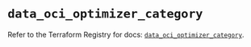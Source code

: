 # `data_oci_optimizer_category`

Refer to the Terraform Registry for docs: [`data_oci_optimizer_category`](https://registry.terraform.io/providers/oracle/oci/7.19.0/docs/data-sources/optimizer_category).
